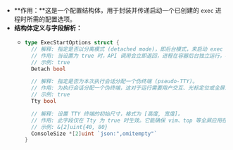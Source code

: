 - **作用：**这是一个配置结构体，用于封装并传递启动一个已创建的 `exec` 进程时所需的配置选项。
- **结构体定义与字段解析：**
	- ```go
	  type ExecStartOptions struct {
	  	// 解释: 指定是否以分离模式 (detached mode)，即后台模式，来启动 exec 进程。
	  	// 作用: 当设置为 true 时，API 调用会立即返回，进程在容器后台独立运行，客户端不会附加到其任何 I/O 流上。这非常适用于执行耗时较长、无需交互的后台任务（如数据备份、日志分析等）。
	  	// 示例: true
	  	Detach bool
	  
	  	// 解释: 指定是否为本次执行会话分配一个伪终端 (pseudo-TTY)。
	  	// 作用: 为执行会话分配一个伪终端，这对于运行需要用户交互、光标定位或全屏渲染的程序（如 bash, vim, top）是必需的。它能确保命令提示符、颜色、密码输入隐藏和快捷键（如 Ctrl+C）等功能正常工作。
	  	// 示例: true
	  	Tty bool
	  
	  	// 解释: 设置 TTY 终端的初始尺寸，格式为 [高度, 宽度]。
	  	// 作用: 此字段仅在 Tty 为 true 时生效。它能确保 vim、top 等全屏应用在会话启动时就能获取正确的终端尺寸并正确渲染界面，避免显示错乱。
	  	// 示例: &[2]uint{40, 80}
	  	ConsoleSize *[2]uint `json:",omitempty"`
	  }
	  ```